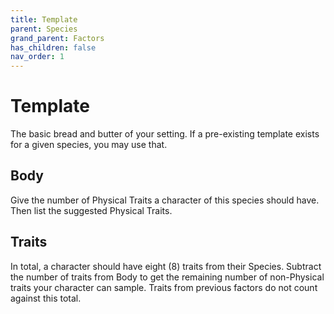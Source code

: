 ```yaml
---
title: Template
parent: Species
grand_parent: Factors
has_children: false
nav_order: 1
---
```


# Template

The basic bread and butter of your setting. If a pre-existing template exists for a given species, you may use that.

## Body

Give the number of Physical Traits a character of this species should have. Then list the suggested Physical Traits.

## Traits

In total, a character should have eight (8) traits from their Species. Subtract the number of traits from Body to get the remaining number of non-Physical traits your character can sample. Traits from previous factors do not count against this total.

